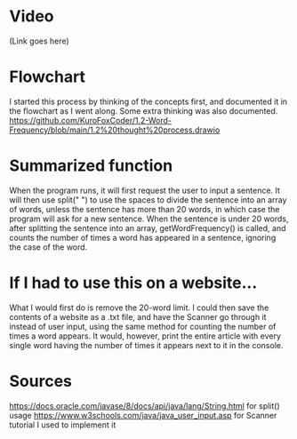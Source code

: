 # Video
(Link goes here)

# Flowchart
I started this process by thinking of the concepts first, and documented it in the flowchart as I went along. Some extra thinking was also documented. https://github.com/KuroFoxCoder/1.2-Word-Frequency/blob/main/1.2%20thought%20process.drawio

# Summarized function
When the program runs, it will first request the user to input a sentence. It will then use split(" ") to use the spaces to divide the sentence into an array of words, unless the sentence has more than 20 words, in which case the program will ask for a new sentence.
When the sentence is under 20 words, after splitting the sentence into an array, getWordFrequency() is called, and counts the number of times a word has appeared in a sentence, ignoring the case of the word.

# If I had to use this on a website...
What I would first do is remove the 20-word limit. I could then save the contents of a website as a .txt file, and have the Scanner go through it instead of user input, using the same method for counting the number of times a word appears. It would, however, print the entire article with every single word having the number of times it appears next to it in the console.

# Sources
https://docs.oracle.com/javase/8/docs/api/java/lang/String.html for split() usage
https://www.w3schools.com/java/java_user_input.asp for Scanner tutorial I used to implement it
